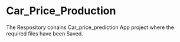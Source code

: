 # Car_Price_Production
The Respository conains Car_price_prediction App project where the required files have been Saved.
